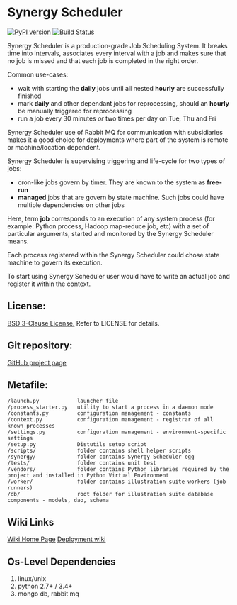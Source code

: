 Synergy Scheduler
=========

[![PyPI version](https://img.shields.io/pypi/v/synergy_scheduler.svg)](https://pypi.python.org/pypi/synergy_scheduler)
[![Build Status](https://travis-ci.org/mushkevych/scheduler.svg?branch=master)](https://travis-ci.org/mushkevych/scheduler)

Synergy Scheduler is a production-grade Job Scheduling System. It breaks time into intervals, 
associates every interval with a job and makes sure that no job is missed and that each job is completed in the right order.  

Common use-cases:

- wait with starting the **daily** jobs until all nested **hourly** are successfully finished
- mark **daily** and other dependant jobs for reprocessing, should an **hourly** be manually triggered for reprocessing
- run a job every 30 minutes *or* two times per day on Tue, Thu and Fri

Synergy Scheduler use of Rabbit MQ for communication with subsidiaries makes it a good choice for deployments where part of the system is remote or machine/location dependent.

Synergy Scheduler is supervising triggering and life-cycle for two types of jobs:

- cron-like jobs govern by timer. They are known to the system as **free-run**
- **managed** jobs that are govern by state machine. Such jobs could have multiple dependencies on other jobs

Here, term **job** corresponds to an execution of any system process (for example: Python process, Hadoop map-reduce job, etc) with a set of particular arguments, started and monitored by the Synergy Scheduler means.

Each process registered within the Synergy Scheduler could chose state machine to govern its execution.

To start using Synergy Scheduler user would have to write an actual job and register it within the context.


License:
---------

[BSD 3-Clause License.](http://en.wikipedia.org/wiki/BSD_licenses#3-clause_license_.28.22Revised_BSD_License.22.2C_.22New_BSD_License.22.2C_or_.22Modified_BSD_License.22.29)
Refer to LICENSE for details.


Git repository:
---------
[GitHub project page](https://github.com/mushkevych/scheduler)


Metafile:
---------

    /launch.py            launcher file
    /process_starter.py   utility to start a process in a daemon mode
    /constants.py         configuration management - constants
    /context.py           configuration management - registrar of all known processes
    /settings.py          configuration management - environment-specific settings
    /setup.py             Distutils setup script
    /scripts/             folder contains shell helper scripts
    /synergy/             folder contains Synergy Scheduler egg
    /tests/               folder contains unit test
    /vendors/             folder contains Python libraries required by the project and installed in Python Virtual Environment
    /worker/              folder contains illustration suite workers (job runners)  
    /db/                  root folder for illustration suite database components - models, dao, schema


Wiki Links
---------
[Wiki Home Page](https://github.com/mushkevych/scheduler/wiki)
[Deployment wiki](https://github.com/mushkevych/scheduler-distro/wiki)


Os-Level Dependencies
---------
1. linux/unix  
1. python 2.7+ / 3.4+
1. mongo db, rabbit mq
